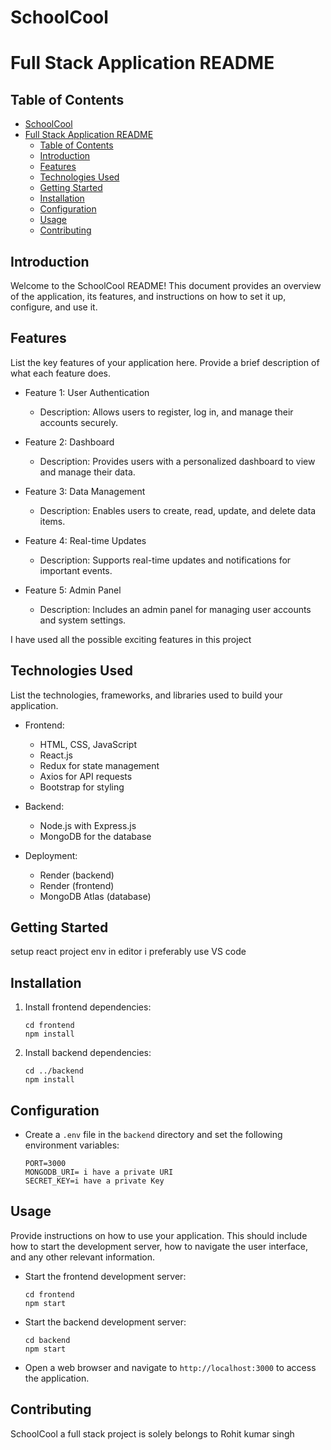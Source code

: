 # SchoolCool

# Full Stack Application README

## Table of Contents
- [SchoolCool](#schoolcool)
- [Full Stack Application README](#full-stack-application-readme)
  - [Table of Contents](#table-of-contents)
  - [Introduction](#introduction)
  - [Features](#features)
  - [Technologies Used](#technologies-used)
  - [Getting Started](#getting-started)
  - [Installation](#installation)
  - [Configuration](#configuration)
  - [Usage](#usage)
  - [Contributing](#contributing)

## Introduction

Welcome to the SchoolCool README! This document provides an overview of the application, its features, and instructions on how to set it up, configure, and use it.

## Features

List the key features of your application here. Provide a brief description of what each feature does.

- Feature 1: User Authentication
  - Description: Allows users to register, log in, and manage their accounts securely.

- Feature 2: Dashboard
  - Description: Provides users with a personalized dashboard to view and manage their data.

- Feature 3: Data Management
  - Description: Enables users to create, read, update, and delete data items.

- Feature 4: Real-time Updates
  - Description: Supports real-time updates and notifications for important events.

- Feature 5: Admin Panel
  - Description: Includes an admin panel for managing user accounts and system settings.
  
I have used all the possible exciting features in this project

## Technologies Used

List the technologies, frameworks, and libraries used to build your application.

- Frontend:
  - HTML, CSS, JavaScript
  - React.js
  - Redux for state management
  - Axios for API requests
  - Bootstrap for styling

- Backend:
  - Node.js with Express.js
  - MongoDB for the database

- Deployment:
  - Render (backend)
  - Render (frontend)
  - MongoDB Atlas (database)

## Getting Started

setup react project env in editor i preferably use VS code

## Installation



1. Install frontend dependencies:
   ```
   cd frontend
   npm install
   ```

2. Install backend dependencies:
   ```
   cd ../backend
   npm install
   ```

## Configuration

- Create a `.env` file in the `backend` directory and set the following environment variables:
   ```
   PORT=3000
   MONGODB_URI= i have a private URI
   SECRET_KEY=i have a private Key
   ```

## Usage

Provide instructions on how to use your application. This should include how to start the development server, how to navigate the user interface, and any other relevant information.

- Start the frontend development server:
   ```
   cd frontend
   npm start
   ```

- Start the backend development server:
   ```
   cd backend
   npm start
   ```

- Open a web browser and navigate to `http://localhost:3000` to access the application.


## Contributing

SchoolCool a full stack project is solely belongs to Rohit kumar singh
